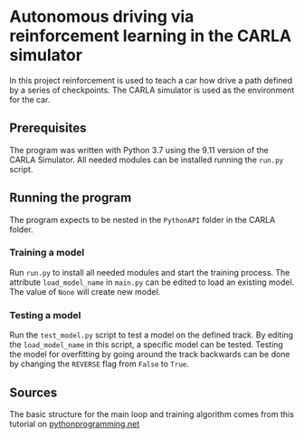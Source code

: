 # Autonomous driving via reinforcement learning in the CARLA simulator

In this project reinforcement is used to teach a car how drive a path defined by a series of checkpoints. The CARLA simulator is used as the environment for the car. 

## Prerequisites
The program was written with Python 3.7 using the 9.11 version of the CARLA Simulator. All needed modules can be installed running the `run.py` script.

## Running the program
The program expects to be nested in the `PythonAPI` folder in the CARLA folder. 

### Training a model
Run `run.py` to install all needed modules and start the training process. The attribute `load_model_name` in `main.py` can be edited to load an existing model. The value of `None` will create new model. 

### Testing a model
Run the `test_model.py` script to test a model on the defined track. By editing the `load_model_name` in this script, a specific model can be tested. Testing the model for overfitting by going around the track backwards can be done by changing the `REVERSE` flag from `False` to `True`.

## Sources
The basic structure for the main loop and training algorithm comes from this tutorial on [pythonprogramming.net](https://pythonprogramming.net/introduction-self-driving-autonomous-cars-carla-python/)
